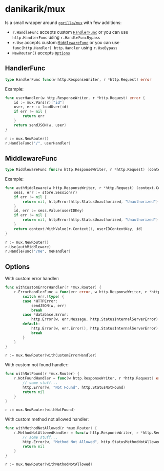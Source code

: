 # danikarik/mux

Is a small wrapper around [`gorilla/mux`](https://github.com/gorilla/mux) with few additions:

- `r.HandleFunc` accepts custom [`HandlerFunc`](#handlerfunc) or you can use `http.HandlerFunc` using `r.HandleFuncBypass`
- `r.Use` accepts custom [`MiddlewareFunc`](#middlewarefunc) or you can use `func(http.Handler) http.Handler` using `r.UseBypass`
- `NewRouter()` accepts [`Options`](#options)

## HandlerFunc

```go
type HandlerFunc func(w http.ResponseWriter, r *http.Request) error
```

Example:

```go
func userHandler(w http.ResponseWriter, r *http.Request) error {
    id := mux.Vars(r)["id"]
    user, err := loadUser(id)
    if err != nil {
        return err
    }
    return sendJSON(w, user)
}

r := mux.NewRouter()
r.HandleFunc("/", userHandler)
```

## MiddlewareFunc

```go
type MiddlewareFunc func(w http.ResponseWriter, r *http.Request) (context.Context, error)
```

Example:

```go
func authMiddleware(w http.ResponseWriter, r *http.Request) (context.Context, error) {
    sess, err := store.Session(r)
    if err != nil {
        return nil, httpError(http.StatusUnauthorized, "Unauthorized")
    }
    id, err := sess.Value(userIDKey)
    if err != nil {
        return nil, httpError(http.StatusUnauthorized, "Unauthorized")
    }
    return context.WithValue(r.Context(), userIDContextKey, id)
}

r := mux.NewRouter()
r.Use(authMiddleware)
r.HandleFunc("/me", meHandler)
```

## Options

With custom error handler:

```go
func withCustomErrorHandler(r *mux.Router) {
    r.ErrorHandlerFunc = func(err error, w http.ResponseWriter, r *http.Request) {
        switch err.(type) {
        case *HTTPError:
            sendJSON(w, err)
            break
        case *database.Error:
            http.Error(w, err.Message, http.StatusInternalServerError)
        default:
            http.Error(w, err.Error(), http.StatusInternalServerError)
            break
        }
    }
}

r := mux.NewRouter(withCustomErrorHandler)
```

With custom not found handler:

```go
func withNotFound(r *mux.Router) {
    r.NotFoundHandler = func(w http.ResponseWriter, r *http.Request) error {
        // some stuff...
        http.Error(w, "Not Found", http.StatusNotFound)
        return nil
    }
}

r := mux.NewRouter(withNotFound)
```

With custom method not allowed handler:

```go
func withMethodNotAllowed(r *mux.Router) {
    r.MethodNotAllowedHandler = func(w http.ResponseWriter, r *http.Request) error {
        // some stuff...
        http.Error(w, "Method Not Allowed", http.StatusMethodNotAllowed)
        return nil
    }
}

r := mux.NewRouter(withMethodNotAllowed)
```
